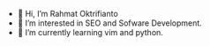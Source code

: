 - 👋 Hi, I’m Rahmat Oktrifianto
- 👀 I’m interested in SEO and Sofware Development.
- 🌱 I’m currently learning vim and python.

<!---
oktrifianto/oktrifianto is a ✨ special ✨ repository because its `README.md` (this file) appears on your GitHub profile.
You can click the Preview link to take a look at your changes.
--->
